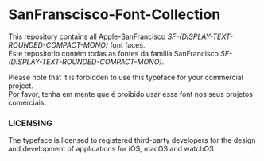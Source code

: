 # SanFranscisco-Font-Collection
This repository contains all Apple-SanFrancisco <i>SF-(DISPLAY-TEXT-ROUNDED-COMPACT-MONO)</i> font faces. <br>
Este repositorio contém todas as fontes da familia SanFrancisco <i>SF-(DISPLAY-TEXT-ROUNDED-COMPACT-MONO)</i>. <br>

Please note that it is forbidden to use this typeface for your commercial project.<br>
Por favor, tenha em mente que é proibido usar essa font nos seus projetos comerciais.<br>

<h3><b>LICENSING</b></h3>
The typeface is licensed to registered third-party developers for the design and development of applications for iOS, macOS and watchOS

